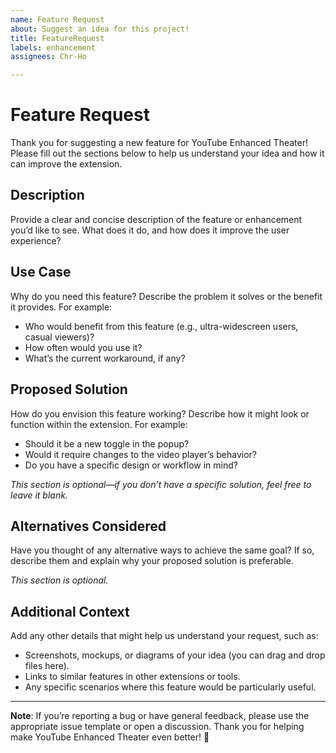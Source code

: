 ```yaml
---
name: Feature Request
about: Suggest an idea for this project!
title: FeatureRequest
labels: enhancement
assignees: Chr-Ho

---
```


# Feature Request

Thank you for suggesting a new feature for YouTube Enhanced Theater! Please fill out the sections below to help us understand your idea and how it can improve the extension.

## Description
Provide a clear and concise description of the feature or enhancement you’d like to see. What does it do, and how does it improve the user experience?

## Use Case
Why do you need this feature? Describe the problem it solves or the benefit it provides. For example:
- Who would benefit from this feature (e.g., ultra-widescreen users, casual viewers)?
- How often would you use it?
- What’s the current workaround, if any?

## Proposed Solution
How do you envision this feature working? Describe how it might look or function within the extension. For example:
- Should it be a new toggle in the popup?
- Would it require changes to the video player’s behavior?
- Do you have a specific design or workflow in mind?

*This section is optional—if you don’t have a specific solution, feel free to leave it blank.*

## Alternatives Considered
Have you thought of any alternative ways to achieve the same goal? If so, describe them and explain why your proposed solution is preferable.

*This section is optional.*

## Additional Context
Add any other details that might help us understand your request, such as:
- Screenshots, mockups, or diagrams of your idea (you can drag and drop files here).
- Links to similar features in other extensions or tools.
- Any specific scenarios where this feature would be particularly useful.

---

**Note**: If you’re reporting a bug or have general feedback, please use the appropriate issue template or open a discussion. Thank you for helping make YouTube Enhanced Theater even better! 🚀
